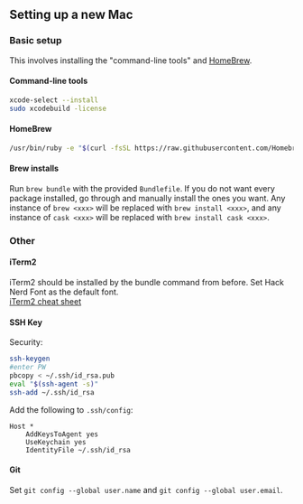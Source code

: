 ## Setting up a new Mac  

### Basic setup  
This involves installing the "command-line tools" and [HomeBrew](https://brew.sh/).  

#### Command-line tools
```bash
xcode-select --install
sudo xcodebuild -license
```

#### HomeBrew
```bash
/usr/bin/ruby -e "$(curl -fsSL https://raw.githubusercontent.com/Homebrew/install/master/install)"
```  

#### Brew installs  
Run `brew bundle` with the provided `Bundlefile`. If you do not want every
package installed, go through and manually install the ones you want. Any
instance of `brew <xxx>` will be replaced with `brew install <xxx>`, and any
instance of `cask <xxx>` will be replaced with `brew install cask <xxx>`.  

### Other  

#### iTerm2  
iTerm2 should be installed by the bundle command from before. Set Hack Nerd Font
as the default font.  
[iTerm2 cheat sheet](https://gist.github.com/wilsonmar/d2d00c3d54ffc36a05e29d2a695f5b3a)  

#### SSH Key  
Security:
```bash
ssh-keygen  
#enter PW  
pbcopy < ~/.ssh/id_rsa.pub
eval "$(ssh-agent -s)"
ssh-add ~/.ssh/id_rsa
```

Add the following to `.ssh/config`:
```
Host *
    AddKeysToAgent yes
    UseKeychain yes
    IdentityFile ~/.ssh/id_rsa
```  

#### Git  
Set `git config --global user.name` and `git config --global user.email`.  
